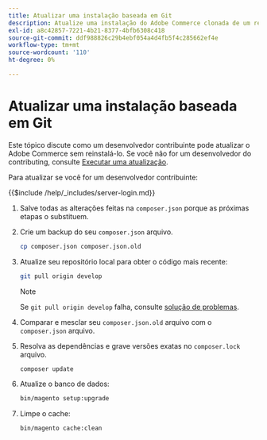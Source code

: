 ```yaml
---
title: Atualizar uma instalação baseada em Git
description: Atualize uma instalação do Adobe Commerce clonada de um repositório Git.
exl-id: a8c42857-7221-4b21-8377-4bfb6308c418
source-git-commit: ddf988826c29b4ebf054a4d4fb5f4c285662ef4e
workflow-type: tm+mt
source-wordcount: '110'
ht-degree: 0%

---
```


# Atualizar uma instalação baseada em Git

Este tópico discute como um desenvolvedor contribuinte pode atualizar o Adobe Commerce sem reinstalá-lo. Se você não for um desenvolvedor do contributing, consulte [Executar uma atualização](../implementation/perform-upgrade.md).

Para atualizar se você for um desenvolvedor contribuinte:

{{$include /help/_includes/server-login.md}}

1. Salve todas as alterações feitas na `composer.json` porque as próximas etapas o substituem.

1. Crie um backup do seu `composer.json` arquivo.

   ```bash
   cp composer.json composer.json.old
   ```

1. Atualize seu repositório local para obter o código mais recente:

   ```bash
   git pull origin develop
   ```

   >[!NOTE]
   >
   >Se `git pull origin develop` falha, consulte [solução de problemas](https://support.magento.com/hc/en-us/articles/360034229872).

1. Comparar e mesclar seu `composer.json.old` arquivo com o `composer.json` arquivo.

1. Resolva as dependências e grave versões exatas no `composer.lock` arquivo.

   ```bash
   composer update
   ```

1. Atualize o banco de dados:

   ```bash
   bin/magento setup:upgrade
   ```

1. Limpe o cache:

   ```bash
   bin/magento cache:clean
   ```

